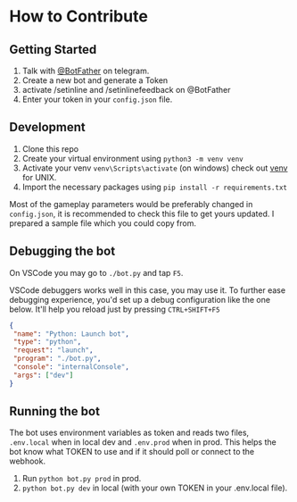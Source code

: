 # How to Contribute

## Getting Started

1. Talk with [@BotFather](https://t.me/botfather) on telegram.
1. Create a new bot and generate a Token
1. activate /setinline and /setinlinefeedback on @BotFather
1. Enter your token in your `config.json` file.

## Development

1. Clone this repo
2. Create your virtual environment using `python3 -m venv venv`
3. Activate your venv `venv\Scripts\activate` (on windows) check out [venv](https://docs.python.org/3/library/venv.html#module-venv) for UNIX.
4. Import the necessary packages using `pip install -r requirements.txt`

Most of the gameplay parameters would be preferably changed in `config.json`, it is recommended to check this file to get yours updated. I prepared a sample file which you could copy from.

## Debugging the bot

On VSCode you may go to `./bot.py` and tap `F5`.

VSCode debuggers works well in this case, you may use it. To further ease debugging experience, you'd set up a debug configuration like the one below. It'll help you reload just by pressing `CTRL+SHIFT+F5`

```json
{
 "name": "Python: Launch bot",
 "type": "python",
 "request": "launch",
 "program": "./bot.py",
 "console": "internalConsole",
 "args": ["dev"]
}
```

## Running the bot

The bot uses environment variables as token and reads two files, `.env.local` when in local dev and `.env.prod` when in prod. This helps the bot know what TOKEN to use and if it should poll or connect to the webhook.

1. Run `python bot.py prod` in prod.
2. `python bot.py dev` in local (with your own TOKEN in your .env.local file).
